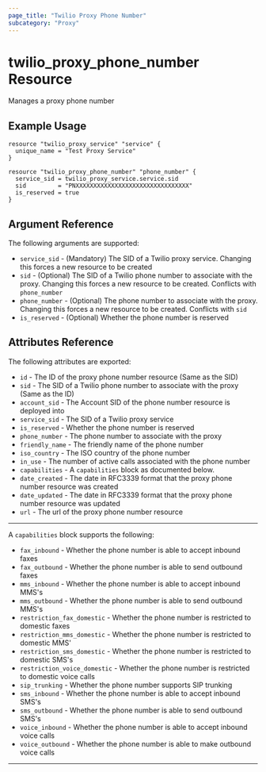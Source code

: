 ```yaml
---
page_title: "Twilio Proxy Phone Number"
subcategory: "Proxy"
---
```


# twilio_proxy_phone_number Resource

Manages a proxy phone number

## Example Usage

```hcl
resource "twilio_proxy_service" "service" {
  unique_name = "Test Proxy Service"
}

resource "twilio_proxy_phone_number" "phone_number" {
  service_sid = twilio_proxy_service.service.sid
  sid         = "PNXXXXXXXXXXXXXXXXXXXXXXXXXXXXXXXX"
  is_reserved = true
}
```

## Argument Reference

The following arguments are supported:

- `service_sid` - (Mandatory) The SID of a Twilio proxy service. Changing this forces a new resource to be created
- `sid` - (Optional) The SID of a Twilio phone number to associate with the proxy. Changing this forces a new resource to be created. Conflicts with `phone_number`
- `phone_number` - (Optional) The phone number to associate with the proxy. Changing this forces a new resource to be created. Conflicts with `sid`
- `is_reserved` - (Optional) Whether the phone number is reserved

## Attributes Reference

The following attributes are exported:

- `id` - The ID of the proxy phone number resource (Same as the SID)
- `sid` - The SID of a Twilio phone number to associate with the proxy (Same as the ID)
- `account_sid` - The Account SID of the phone number resource is deployed into
- `service_sid` - The SID of a Twilio proxy service
- `is_reserved` - Whether the phone number is reserved
- `phone_number` - The phone number to associate with the proxy
- `friendly_name` - The friendly name of the phone number
- `iso_country` - The ISO country of the phone number
- `in_use` - The number of active calls associated with the phone number
- `capabilities` - A `capabilities` block as documented below.
- `date_created` - The date in RFC3339 format that the proxy phone number resource was created
- `date_updated` - The date in RFC3339 format that the proxy phone number resource was updated
- `url` - The url of the proxy phone number resource

---

A `capabilities` block supports the following:

- `fax_inbound` - Whether the phone number is able to accept inbound faxes
- `fax_outbound` -  Whether the phone number is able to send outbound faxes
- `mms_inbound` - Whether the phone number is able to accept inbound MMS's
- `mms_outbound` -  Whether the phone number is able to send outbound MMS's
- `restriction_fax_domestic` - Whether the phone number is restricted to domestic faxes
- `restriction_mms_domestic` - Whether the phone number is restricted to domestic MMS'
- `restriction_sms_domestic` - Whether the phone number is restricted to domestic SMS's
- `restriction_voice_domestic` - Whether the phone number is restricted to domestic voice calls
- `sip_trunking` -  Whether the phone number supports SIP trunking
- `sms_inbound` - Whether the phone number is able to accept inbound SMS's
- `sms_outbound` - Whether the phone number is able to send outbound SMS's
- `voice_inbound` - Whether the phone number is able to accept inbound voice calls
- `voice_outbound` - Whether the phone number is able to make outbound voice calls

---
